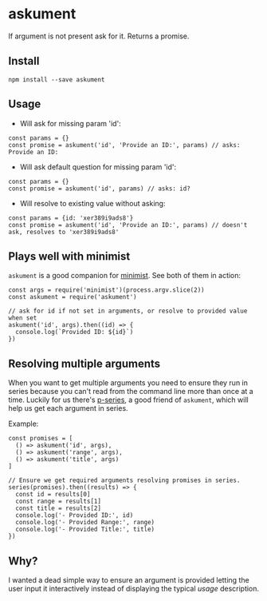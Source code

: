 # askument
If argument is not present ask for it. Returns a promise.

## Install

`npm install --save askument`

## Usage

- Will ask for missing param 'id':
```
const params = {}
const promise = askument('id', 'Provide an ID:', params) // asks: Provide an ID:
```

- Will ask default question for missing param 'id':
```
const params = {}
const promise = askument('id', params) // asks: id?
```

- Will resolve to existing value without asking:
```
const params = {id: 'xer389i9ads8'}
const promise = askument('id', 'Provide an ID:', params) // doesn't ask, resolves to 'xer389i9ads8'
```

## Plays well with minimist

`askument` is a good companion for [minimist](https://github.com/substack/minimist).
See both of them in action:

```
const args = require('minimist')(process.argv.slice(2))
const askument = require('askument')

// ask for id if not set in arguments, or resolve to provided value when set
askument('id', args).then((id) => {
  console.log(`Provided ID: ${id}`)
})
```

## Resolving multiple arguments

When you want to get multiple arguments you need to ensure they run in series because you can't read from the command line more than once at a time.
Luckily for us there's [p-series](https://github.com/sindresorhus/p-series), a good friend of `askument`, which will help us get each argument in series.

Example:

```
const promises = [
  () => askument('id', args),
  () => askument('range', args),
  () => askument('title', args)
]

// Ensure we get required arguments resolving promises in series.
series(promises).then((results) => {
  const id = results[0]
  const range = results[1]
  const title = results[2]
  console.log('- Provided ID:', id)
  console.log('- Provided Range:', range)
  console.log('- Provided Title:', title)
})
```

## Why?

I wanted a dead simple way to ensure an argument is provided letting
the user input it interactively instead of displaying the typical _usage_
description.

